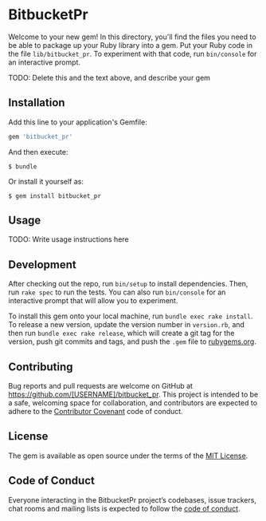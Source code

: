 # BitbucketPr

Welcome to your new gem! In this directory, you'll find the files you need to be able to package up your Ruby library into a gem. Put your Ruby code in the file `lib/bitbucket_pr`. To experiment with that code, run `bin/console` for an interactive prompt.

TODO: Delete this and the text above, and describe your gem

## Installation

Add this line to your application's Gemfile:

```ruby
gem 'bitbucket_pr'
```

And then execute:

    $ bundle

Or install it yourself as:

    $ gem install bitbucket_pr

## Usage

TODO: Write usage instructions here

## Development

After checking out the repo, run `bin/setup` to install dependencies. Then, run `rake spec` to run the tests. You can also run `bin/console` for an interactive prompt that will allow you to experiment.

To install this gem onto your local machine, run `bundle exec rake install`. To release a new version, update the version number in `version.rb`, and then run `bundle exec rake release`, which will create a git tag for the version, push git commits and tags, and push the `.gem` file to [rubygems.org](https://rubygems.org).

## Contributing

Bug reports and pull requests are welcome on GitHub at https://github.com/[USERNAME]/bitbucket_pr. This project is intended to be a safe, welcoming space for collaboration, and contributors are expected to adhere to the [Contributor Covenant](http://contributor-covenant.org) code of conduct.

## License

The gem is available as open source under the terms of the [MIT License](https://opensource.org/licenses/MIT).

## Code of Conduct

Everyone interacting in the BitbucketPr project’s codebases, issue trackers, chat rooms and mailing lists is expected to follow the [code of conduct](https://github.com/[USERNAME]/bitbucket_pr/blob/master/CODE_OF_CONDUCT.md).
